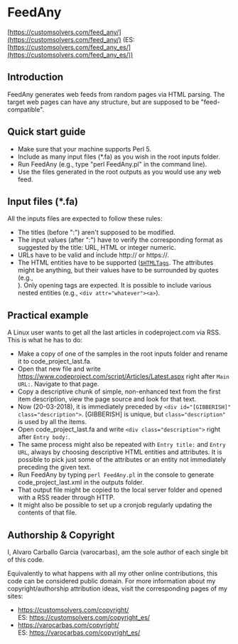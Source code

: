 # FeedAny

[https://customsolvers.com/feed_any/](https://customsolvers.com/feed_any/) (ES: [https://customsolvers.com/feed_any_es/](https://customsolvers.com/feed_any_es/))

## Introduction

FeedAny generates web feeds from random pages via HTML parsing. The target web pages can have any structure, but are supposed to be "feed-compatible".

## Quick start guide

- Make sure that your machine supports Perl 5.
- Include as many input files (*.fa) as you wish in the root inputs folder. 
- Run FeedAny (e.g., type "perl FeedAny.pl" in the command line).
- Use the files generated in the root outputs as you would use any web feed.

## Input files (*.fa)

All the inputs files are expected to follow these rules:
- The titles (before ":") aren't supposed to be modified.
- The input values (after ":") have to verify the corresponding format as suggested by the title: URL, HTML or integer numeric.
- URLs have to be valid and include http:// or https://.
- The HTML entities have to be supported ([```$HTMLTags```](https://github.com/varocarbas/FeedAny/blob/master/modules/globals/globals_variables.pm). The attributes might be anything, but their values have to be surrounded by quotes (e.g., <div attribute='value'>). Only opening tags are expected. It is possible to include various nested entities (e.g., ```<div attr="whatever"><a>```).

## Practical example

A Linux user wants to get all the last articles in codeproject.com via RSS. This is what he has to do:
- Make a copy of one of the samples in the root inputs folder and rename it to code_project_last.fa.
- Open that new file and write https://www.codeproject.com/script/Articles/Latest.aspx right after ```Main URL:```. Navigate to that page.
- Copy a descriptive chunk of simple, non-enhanced text from the first item description, view the page source and look for that text.
- Now (20-03-2018), it is immediately preceded by ```<div id="[GIBBERISH]" class="description">```. [GIBBERISH] is unique, but ```class="description"``` is used by all the items.
- Open code_project_last.fa and write ```<div class="description">``` right after ```Entry body:```.
- The same process might also be repeated with ```Entry title:``` and ```Entry URL```,  always by choosing descriptive HTML entities and attributes. It is possible to pick just some of the attributes or an entity not immediately preceding the given text.  
- Run FeedAny by typing ```perl FeedAny.pl``` in the console to generate code_project_last.xml in the outputs folder.
- That output file might be copied to the local server folder and opened with a RSS reader through HTTP.
- It might also be possible to set up a cronjob regularly updating the contents of that file.


## Authorship & Copyright
I, Alvaro Carballo Garcia (varocarbas), am the sole author of each single bit of this code.

Equivalently to what happens with all my other online contributions, this code can be considered public domain. For more information about my copyright/authorship attribution ideas, visit the corresponding pages of my sites:
- https://customsolvers.com/copyright/<br/> 
ES: https://customsolvers.com/copyright_es/
- https://varocarbas.com/copyright/<br/>
ES: https://varocarbas.com/copyright_es/